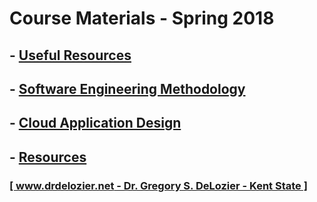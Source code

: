 # Course Materials - Spring 2018

## - [Useful Resources](useful_resources)

## - [Software Engineering Methodology](software_engineering)

## - [Cloud Application Design](cloud_application_design)

## - [Resources](resources)

### [[ www.drdelozier.net - Dr. Gregory S. DeLozier - Kent State ]](http://www.drdelozier.net)